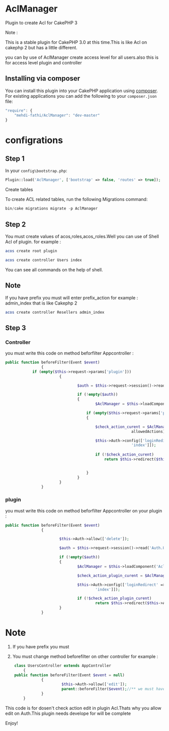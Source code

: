 # AclManager
Plugin to create Acl for CakePHP 3

Note :

This is a stable plugin for CakePHP 3.0 at this time.This is like Acl on cakephp 2 but has a little different.

you can by use of AclManager create access level for all users.also this is for access level plugin and controller

## Installing via composer

You can install this plugin into your CakePHP application using
[composer](http://getcomposer.org). For existing applications you can add the
following to your `composer.json` file:

```javascript
"require": {
	"mehdi-fathi/AclManager": "dev-master"
}
```

# configrations

## Step 1

In your `config\bootstrap.php`:
```php
Plugin::load('AclManager', ['bootstrap' => false, 'routes' => true]);
```
Create tables

To create ACL related tables, run the following Migrations command:
```php
bin/cake migrations migrate -p AclManager
```
## Step 2

You must create values of acos,roles,acos_roles.Well you can use of Shell Acl of plugin.
for example :
```php
acos create root plugin
```
```php
acos create controller Users index
```
You can see all commands on the help of shell.

## Note

 If you have prefix you must will enter prefix_action for example : admin_index that is like Cakephp 2
 
```php
acos create controller Resellers admin_index
```

## Step 3

### Controller

you must write this code on method beforfilter Appcontroller :

```php
public function beforeFilter(Event $event)
				{
            if (empty($this->request->params['plugin']))
						{

								$auth = $this->request->session()->read('Auth.User.role_id');

								if (!empty($auth))
								{
										$AclManager = $this->loadComponent('AclManager.Check');

									if (empty($this->request->params['plugin']))
									{

										$check_action_curent = $AclManager->Check_request('controller', $this->Auth->
														allowedActions);

										$this->Auth->config(['loginRedirect' => ['controller' => 'users', 'action' =>
														'index']]);
														
										if (!$check_action_curent)											
											return $this->redirect($this->Auth->redirectUrl());


									}
								}
						}
				}
```
### plugin

you must write this code on method beforfilter Appcontroller on your plugin :

```php
public function beforeFilter(Event $event)
				{

						$this->Auth->allow(['delete']);

						$auth = $this->request->session()->read('Auth.User.role_id');

						if (!empty($auth))
						{
								$AclManager = $this->loadComponent('AclManager.Check');

								$check_action_plugin_curent = $AclManager->Check_plugin();

								$this->Auth->config(['loginRedirect' => ['controller' => 'roles', 'action' =>
										'index']]);

								if (!$check_action_plugin_curent)
										return $this->redirect($this->Auth->redirectUrl());
						}
				}
```

# Note

1. If you have prefix you must 

2. You must change method beforefilter on other controller for example :

```php
	class UsersController extends AppController
		{
	public function beforeFilter(Event $event = null)
				{
                         $this->Auth->allow(['edit']);
						 parent::beforeFilter($event);//** we must have parent beforfilter **//
				}
		}
```
This code is for dosen't check action edit in plugin Acl.Thats why you allow edit on Auth.This plugin needs develope for will be complete

Enjoy!


